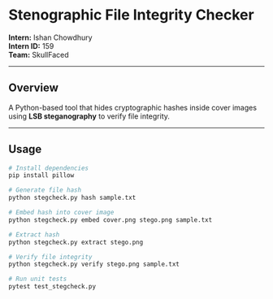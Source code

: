 # Stenographic File Integrity Checker

**Intern:** Ishan Chowdhury  
**Intern ID:** 159  
**Team:** SkullFaced  

---

## **Overview**
A Python-based tool that hides cryptographic hashes inside cover images using **LSB steganography** to verify file integrity.

---

## **Usage**
```bash
# Install dependencies
pip install pillow

# Generate file hash
python stegcheck.py hash sample.txt

# Embed hash into cover image
python stegcheck.py embed cover.png stego.png sample.txt

# Extract hash
python stegcheck.py extract stego.png

# Verify file integrity
python stegcheck.py verify stego.png sample.txt

# Run unit tests
pytest test_stegcheck.py
